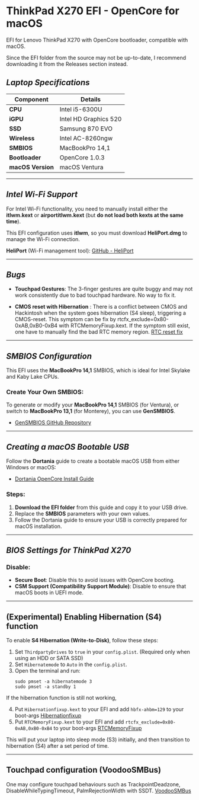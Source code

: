 # **ThinkPad X270 EFI - OpenCore for macOS**

EFI for Lenovo ThinkPad X270 with OpenCore bootloader, compatible with macOS.

Since the EFI folder from the source may not be up-to-date, I recommend downloading it from the Releases section instead.

## _Laptop Specifications_

| **Component**      | **Details**                       |
| ------------------ | --------------------------------- |
| **CPU**            | Intel i5-6300U                    |
| **iGPU**           | Intel HD Graphics 520             |
| **SSD**            | Samsung 870 EVO                   |
| **Wireless**       | Intel AC-8260ngw                  |
| **SMBIOS**         | MacBookPro 14,1                   |
| **Bootloader**     | OpenCore 1.0.3                    |
| **macOS Version**  | macOS Ventura                     |

---

## _Intel Wi-Fi Support_

For Intel Wi-Fi functionality, you need to manually install either the **itlwm.kext** or **airportitlwm.kext** (but **do not load both kexts at the same time**).

This EFI configuration uses **itlwm**, so you must download **HeliPort.dmg** to manage the Wi-Fi connection.

**HeliPort** (Wi-Fi management tool): [GitHub - HeliPort](https://github.com/OpenIntelWireless/HeliPort)

---

## _Bugs_

- **Touchpad Gestures**: The 3-finger gestures are quite buggy and may not work consistently due to bad touchpad hardware. No way to fix it.
  
- **CMOS reset with Hibernation** : There is a conflict between CMOS and Hackintosh when the system goes hibernation (S4 sleep), triggering a CMOS-reset. 
This symptom can be fix by rtcfx_exclude=0x80-0xAB,0xB0-0xB4 with RTCMemoryFixup.kext.
If the symptom still exist, one have to manually find the bad RTC memory region. [RTC reset fix](https://dortania.github.io/OpenCore-Post-Install/misc/rtc.html#finding-our-bad-rtc-region)

---

## _SMBIOS Configuration_

This EFI uses the **MacBookPro 14,1** SMBIOS, which is ideal for Intel Skylake and Kaby Lake CPUs.

### Create Your Own SMBIOS:
To generate or modify your **MacBookPro 14,1** SMBIOS (for Ventura), or switch to **MacBookPro 13,1** (for Monterey), you can use **GenSMBIOS**.

- [GenSMBIOS GitHub Repository](https://github.com/corpnewt/GenSMBIOS)

---

## _Creating a macOS Bootable USB_

Follow the **Dortania** guide to create a bootable macOS USB from either Windows or macOS:

- [Dortania OpenCore Install Guide](https://dortania.github.io/OpenCore-Install-Guide/installer-guide/)

### Steps:
1. **Download the EFI folder** from this guide and copy it to your USB drive.
2. Replace the **SMBIOS** parameters with your own values.
3. Follow the Dortania guide to ensure your USB is correctly prepared for macOS installation.

---

## _BIOS Settings for ThinkPad X270_

### **Disable**:
- **Secure Boot**: Disable this to avoid issues with OpenCore booting.
- **CSM Support (Compatibility Support Module)**: Disable to ensure that macOS boots in UEFI mode.

---

## (Experimental) Enabling Hibernation (S4) function

To enable **S4 Hibernation (Write-to-Disk)**, follow these steps:

1. Set `ThirdpartyDrives` to `true` in your `config.plist`. (Required only when using an HDD or SATA SSD)
2. Set `Hibernatemode` to `Auto` in the `config.plist`.
3. Open the terminal and run:  
   ```
   sudo pmset -a hibernatemode 3
   sudo pmset -a standby 1
   ```
If the hibernation function is still not working,

4. Put `Hibernationfixup.kext` to your EFI and add `hbfx-ahbm=129` to your boot-args [Hibernationfixup](https://github.com/acidanthera/HibernationFixup)
5. Put `RTCMemoryFixup.kext` to your EFI and add `rtcfx_exclude=0x80-0xAB,0xB0-0xB4` to your boot-args [RTCMemoryFixup](https://github.com/acidanthera/RTCMemoryFixup)

This will put your laptop into sleep mode (S3) initially, and then transition to hibernation (S4) after a set period of time.

---

## Touchpad configuration (VoodooSMBus)

One may configure touchpad behaviours such as TrackpointDeadzone, DisableWhileTypingTimeout, PalmRejectionWidth with SSDT.
[VoodooSMBus](https://github.com/VoodooSMBus/VoodooRMI?tab=readme-ov-file#configuration)

